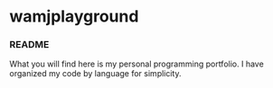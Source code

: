 # wamjplayground
### README
What you will find here is my personal programming portfolio.
I have organized my code by language for simplicity. 

